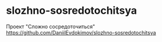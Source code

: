 # slozhno-sosredotochitsya
Проект "Сложно сосредоточиться"
https://github.com/DaniilEvdokimov/slozhno-sosredotochitsya